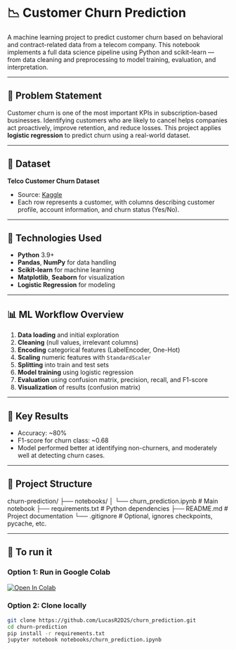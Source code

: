 # 📉 Customer Churn Prediction

A machine learning project to predict customer churn based on behavioral and contract-related data from a telecom company. This notebook implements a full data science pipeline using Python and scikit-learn — from data cleaning and preprocessing to model training, evaluation, and interpretation.

---

## 🧠 Problem Statement

Customer churn is one of the most important KPIs in subscription-based businesses. Identifying customers who are likely to cancel helps companies act proactively, improve retention, and reduce losses. This project applies **logistic regression** to predict churn using a real-world dataset.

---

## 📁 Dataset

**Telco Customer Churn Dataset**  
- Source: [Kaggle](https://www.kaggle.com/blastchar/telco-customer-churn)  
- Each row represents a customer, with columns describing customer profile, account information, and churn status (Yes/No).

---

## 🔧 Technologies Used

- **Python** 3.9+
- **Pandas**, **NumPy** for data handling
- **Scikit-learn** for machine learning
- **Matplotlib**, **Seaborn** for visualization
- **Logistic Regression** for modeling

---

## 📊 ML Workflow Overview

1. **Data loading** and initial exploration  
2. **Cleaning** (null values, irrelevant columns)  
3. **Encoding** categorical features (LabelEncoder, One-Hot)  
4. **Scaling** numeric features with `StandardScaler`  
5. **Splitting** into train and test sets  
6. **Model training** using logistic regression  
7. **Evaluation** using confusion matrix, precision, recall, and F1-score  
8. **Visualization** of results (confusion matrix)

---

## 🔎 Key Results

- Accuracy: ~80%  
- F1-score for churn class: ~0.68  
- Model performed better at identifying non-churners, and moderately well at detecting churn cases.

---

## 📂 Project Structure

churn-prediction/
├── notebooks/
│ └── churn_prediction.ipynb # Main notebook
├── requirements.txt # Python dependencies
├── README.md # Project documentation
└── .gitignore # Optional, ignores checkpoints, pycache, etc.


---

## 🚀 To run it

### Option 1: Run in Google Colab

[![Open In Colab](https://colab.research.google.com/assets/colab-badge.svg)](
https://colab.research.google.com/github/LucasR2D2S/churn-prediction/blob/main/notebooks/churn_prediction.ipynb)

### Option 2: Clone locally

```bash
git clone https://github.com/LucasR2D2S/churn_prediction.git
cd churn-prediction
pip install -r requirements.txt
jupyter notebook notebooks/churn_prediction.ipynb
